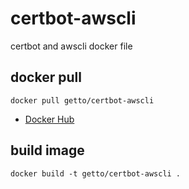 # certbot-awscli

certbot and awscli docker file

## docker pull

```
docker pull getto/certbot-awscli
```

* [Docker Hub](https://hub.docker.com/r/getto/certbot-awscli/)

## build image

```
docker build -t getto/certbot-awscli .
```
